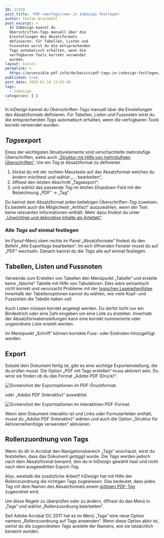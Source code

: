 ```yaml
---
ID: 21939
post_title: 'PDF-<em>Tags</em> in InDesign festlegen'
author: Stefan Brechbühl
post_excerpt: >
  In InDesign kannst du
  Überschriften-Tags manuell über die
  Einstellungen des Absatzformats
  definieren. Für Tabellen, Listen und
  Fussnoten wirst du die entsprechenden
  Tags automatisch erhalten, wenn die
  verfügbaren Tools korrekt verwendet
  wurden.
layout: basics
permalink: >
  https://accessible-pdf.info/de/basics/pdf-tags-in-indesign-festlegen/
published: true
post_date: 2018-01-19 12:45:49
tags:
  - InDesign
categories: [ ]
---
```

In InDesign kannst du Überschriften-<em>Tags</em> manuell über die Einstellungen des Absatzformats definieren. Für Tabellen, Listen und Fussnoten wirst du die entsprechenden *Tags* automatisch erhalten, wenn die verfügbaren *Tools* korrekt verwendet wurden.

## *Tags*export

Eines der wichtigsten Strukturelemente sind verschachtelte mehrstufige Überschriften, siehe auch [„Struktur mit Hilfe von mehrstufigen Überschriften“](https://accessible-pdf.info/de/basics/strukturieren-mithilfe-von-hierarchischen-ueberschriften/). Um ein *Tag* je Absatzformat zu definieren

1. klickst du mit der rechten Maustaste auf das Absatzformat welches du ändern möchtest und wählst „… bearbeiten“;
2. öffnest den letzten Abschnitt „Tagsexport“;
3. und wählst das passende *Tag* im letzten *Dropdown*-Feld mit der Bezeichnung „PDF“ → „Tag“.

Du kannst dem Absatzformat jeden beliebigen Überschriften-*Tag* zuweisen. Es besteht auch die Möglichkeit „Artifact“ auszuwählen, wenn der Text keine relevanten Informationen enthält. Mehr dazu findest du unter [„Unwichtige und dekorative Inhalte als Artefakt“](https://accessible-pdf.info/de/basics/unwichtige-und-dekorative-inhalte-als-artefakt/).

### Alle *Tags* auf einmal festlegen

Im *Flyout*-Menü oben rechts im Panel „Absatzformate“ findest du den Befehl „Alle Exporttags bearbeiten“. Im sich öffnenden Fenster musst du auf „PDF“ wechseln. Danach kannst du die *Tags* alle auf einmal festlegen.

## Tabellen, Listen und Fussnoten

Verwende zum Erstellen von Tabellen den Menüpunkt „Tabelle“ und erstelle keine „falsche“ Tabelle mit Hilfe von Tabulatoren. Dies wäre semantisch nicht korrekt und verursacht Probleme mit der [logischen Lesereihenfolge](https://accessible-pdf.info/de/glossar/#logische-lesereihenfolge). Innerhalb der Tabellenoptionen kannst du wählen, wie viele Kopf- und Fusszeilen die Tabelle haben soll.

Auch Listen müssen korrekt angelegt werden. Du darfst nicht nur ein Bindestrich oder eine Zahl eingeben um eine Liste zu erstellen. Innerhalb der Absatzformateinstellungen kann eine korrekt nummerierte oder ungeordnete Liste erstellt werden.

Im Menüpunkt „Schrift“ können korrekte Fuss- oder Endnoten hinzugefügt werden.

## Export

Sobald dein Dokument fertig ist, gibt es eine wichtige Exporteinstellung, die du prüfen musst. Die Option „PDF mit Tags erstellen“ muss aktiviert sein. Du wirst sie finden ob du das Format „Adobe PDF (Druck)“.

![Screenshot der Exportoptionen im PDF-Druckformat.](https://accessible-pdf.info/wp/wp-content/uploads/indesign_pdf_export_druck.jpg)

oder „Adobe PDF (Interaktiv)“ auswählst.

![Screenshot der Exportoptionen im interaktiven PDF-Format.](https://accessible-pdf.info/wp/wp-content/uploads/indesign_pdf_export_interaktiv.jpg)

Wenn dein Dokument interaktiv ist und Links oder Formularfelder enthält, musst du „Adobe PDF (Interaktiv)“ wählen und auch die Option „Struktur für Aktivierreihenfolge verwenden“ aktivieren.

## Rollenzuordnung von Tags

Wenn du dir in Acrobat den Navigationsbereich „Tags“ anschaust, wirst du feststellen, dass das Dokument *getaggt* wurde. Die *Tags* werden jedoch nach dem Absatzformat benannt, den du in InDesign gewählt hast und nicht nach dem ausgewählten Export-*Tag*.

Also, weshalb die zusätzliche Arbeit? InDesign hat mit Hilfe der Rollenzuordnung die richtigen Tags zugewiesen. Das bedeutet, dass jedes *Tag* mit dem Namen des Absatzformats einem [gültigen PDF-*Tag*](https://accessible-pdf.info/de/basics/uebersicht-der-pdf-tags/) zugeordnet wird.

Um diese Regeln zu überprüfen oder zu ändern, öffnest du das Menü in „Tags“ und wählst „Rollenzuordnung bearbeiten“.

Seit Adobe Acrobat DC 2017 hat es im Menü „Tags“ eine neue Option namens „Rollenzuordnung auf Tags anwenden“. Wenn diese Option aktiv ist, siehst du die zugeordneten *Tags* anstelle der Namens, wie sie tatsächlich benannt wurden.